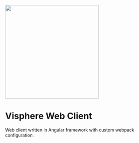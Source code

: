 <img src="https://i.imgur.com/mvXQY8Y.png" width="300px"/>

# Visphere Web Client

Web client written in Angular framework with custom webpack configuration.
